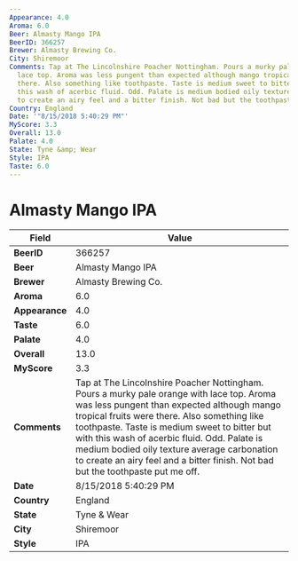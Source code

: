 ```yaml
---
Appearance: 4.0
Aroma: 6.0
Beer: Almasty Mango IPA
BeerID: 366257
Brewer: Almasty Brewing Co.
City: Shiremoor
Comments: Tap at The Lincolnshire Poacher Nottingham. Pours a murky pale orange with
  lace top. Aroma was less pungent than expected although mango tropical fruits were
  there. Also something like toothpaste. Taste is medium sweet to bitter but with
  this wash of acerbic fluid. Odd. Palate is medium bodied oily texture average carbonation
  to create an airy feel and a bitter finish. Not bad but the toothpaste put me off.
Country: England
Date: '"8/15/2018 5:40:29 PM"'
MyScore: 3.3
Overall: 13.0
Palate: 4.0
State: Tyne &amp; Wear
Style: IPA
Taste: 6.0
---
```


# Almasty Mango IPA

| Field         | Value |
|---------------|-------|
| **BeerID** | 366257 |
| **Beer** | Almasty Mango IPA |
| **Brewer** | Almasty Brewing Co. |
| **Aroma** | 6.0 |
| **Appearance** | 4.0 |
| **Taste** | 6.0 |
| **Palate** | 4.0 |
| **Overall** | 13.0 |
| **MyScore** | 3.3 |
| **Comments** | Tap at The Lincolnshire Poacher Nottingham. Pours a murky pale orange with lace top. Aroma was less pungent than expected although mango tropical fruits were there. Also something like toothpaste. Taste is medium sweet to bitter but with this wash of acerbic fluid. Odd. Palate is medium bodied oily texture average carbonation to create an airy feel and a bitter finish. Not bad but the toothpaste put me off. |
| **Date** | 8/15/2018 5:40:29 PM |
| **Country** | England |
| **State** | Tyne &amp; Wear |
| **City** | Shiremoor |
| **Style** | IPA |
